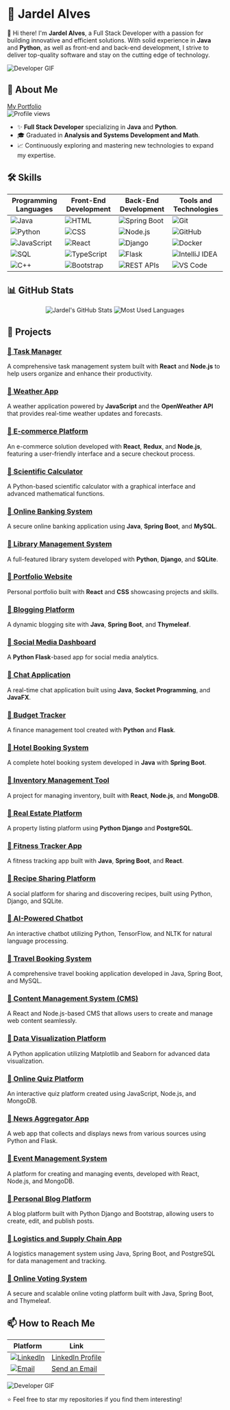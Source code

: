 # 🦅 Jardel Alves 

👋 Hi there! I'm **Jardel Alves**, a Full Stack Developer with a passion for building innovative and efficient solutions. With solid experience in **Java** and **Python**, as well as front-end and back-end development, I strive to deliver top-quality software and stay on the cutting edge of technology.

![Developer GIF](https://i.giphy.com/media/v1.Y2lkPTc5MGI3NjExeDZzZWVtZnVpeG0zZmtremR1M29pbWQxY2pyZ2FvZjZzeTAydDJodiZlcD12MV9pbnRlcm5hbF9naWZfYnlfaWQmY3Q9Zw/hGjr3wcwjGG99V6vIY/giphy.gif) 


## 🚀 About Me
[My Portfolio](https://jardelva96.github.io/)  
![Profile views](https://komarev.com/ghpvc/?username=jardelva96&color=blue)

- ✨ **Full Stack Developer** specializing in **Java** and **Python**.
- 🎓 Graduated in **Analysis and Systems Development and Math**.
- 📈 Continuously exploring and mastering new technologies to expand my expertise.

## 🛠️ Skills

| Programming Languages | Front-End Development | Back-End Development | Tools and Technologies |
| --------------------- | --------------------- | -------------------- | ---------------------- |
| ![Java](https://img.shields.io/badge/Java-ED8B00?style=for-the-badge&logo=java&logoColor=white) | ![HTML](https://img.shields.io/badge/HTML5-E34F26?style=for-the-badge&logo=html5&logoColor=white) | ![Spring Boot](https://img.shields.io/badge/Spring_Boot-6DB33F?style=for-the-badge&logo=springboot&logoColor=white) | ![Git](https://img.shields.io/badge/Git-F05032?style=for-the-badge&logo=git&logoColor=white) |
| ![Python](https://img.shields.io/badge/Python-3776AB?style=for-the-badge&logo=python&logoColor=white) | ![CSS](https://img.shields.io/badge/CSS3-1572B6?style=for-the-badge&logo=css3&logoColor=white) | ![Node.js](https://img.shields.io/badge/Node.js-339933?style=for-the-badge&logo=nodedotjs&logoColor=white) | ![GitHub](https://img.shields.io/badge/GitHub-181717?style=for-the-badge&logo=github&logoColor=white) |
| ![JavaScript](https://img.shields.io/badge/JavaScript-F7DF1E?style=for-the-badge&logo=javascript&logoColor=black) | ![React](https://img.shields.io/badge/React-20232A?style=for-the-badge&logo=react&logoColor=61DAFB) | ![Django](https://img.shields.io/badge/Django-092E20?style=for-the-badge&logo=django&logoColor=white) | ![Docker](https://img.shields.io/badge/Docker-2496ED?style=for-the-badge&logo=docker&logoColor=white) |
| ![SQL](https://img.shields.io/badge/SQL-336791?style=for-the-badge&logo=postgresql&logoColor=white) | ![TypeScript](https://img.shields.io/badge/TypeScript-007ACC?style=for-the-badge&logo=typescript&logoColor=white) | ![Flask](https://img.shields.io/badge/Flask-000000?style=for-the-badge&logo=flask&logoColor=white) | ![IntelliJ IDEA](https://img.shields.io/badge/IntelliJ_IDEA-000000?style=for-the-badge&logo=intellij-idea&logoColor=white) |
| ![C++](https://img.shields.io/badge/C%2B%2B-00599C?style=for-the-badge&logo=c%2B%2B&logoColor=white) | ![Bootstrap](https://img.shields.io/badge/Bootstrap-563D7C?style=for-the-badge&logo=bootstrap&logoColor=white) | ![REST APIs](https://img.shields.io/badge/REST-25D366?style=for-the-badge&logo=rest&logoColor=white) | ![VS Code](https://img.shields.io/badge/VS_Code-007ACC?style=for-the-badge&logo=visual-studio-code&logoColor=white) |

## 📊 GitHub Stats

<div align="center">
  <img src="https://github-readme-stats.vercel.app/api?username=jardelva96&show_icons=true&theme=radical&count_private=true" alt="Jardel's GitHub Stats" />
  <img src="https://github-readme-stats.vercel.app/api/top-langs/?username=jardelva96&layout=compact&theme=radical&langs_count=12" alt="Most Used Languages" />
</div>


## 🌱 Projects

### [🔹 Task Manager](https://github.com/jardelva96/task-manager)
A comprehensive task management system built with **React** and **Node.js** to help users organize and enhance their productivity.

### [🔹 Weather App](https://github.com/jardelva96/weather-app)
A weather application powered by **JavaScript** and the **OpenWeather API** that provides real-time weather updates and forecasts.

### [🔹 E-commerce Platform](https://github.com/jardelva96/e-commerce-website)
An e-commerce solution developed with **React**, **Redux**, and **Node.js**, featuring a user-friendly interface and a secure checkout process.

### [🔹 Scientific Calculator](https://github.com/jardelva96/Scientific_Calculator) 
A Python-based scientific calculator with a graphical interface and advanced mathematical functions.

### [🔹 Online Banking System](https://github.com/jardelva96/online-banking-system)
A secure online banking application using **Java**, **Spring Boot**, and **MySQL**.

### [🔹 Library Management System](https://github.com/jardelva96/library-management-system)
A full-featured library system developed with **Python**, **Django**, and **SQLite**.

### [🔹 Portfolio Website](https://github.com/jardelva96/jardelva96.github.io) 
Personal portfolio built with **React** and **CSS** showcasing projects and skills.

### [🔹 Blogging Platform](https://github.com/jardelva96/blogging-platform)
A dynamic blogging site with **Java**, **Spring Boot**, and **Thymeleaf**.

### [🔹 Social Media Dashboard](https://github.com/jardelva96/social-media-dashboard)
A **Python Flask**-based app for social media analytics.

### [🔹 Chat Application](https://github.com/jardelva96/chat-application)
A real-time chat application built using **Java**, **Socket Programming**, and **JavaFX**.

### [🔹 Budget Tracker](https://github.com/jardelva96/budget-tracker)
A finance management tool created with **Python** and **Flask**.

### [🔹 Hotel Booking System](https://github.com/jardelva96/hotel-booking-system)
A complete hotel booking system developed in **Java** with **Spring Boot**.

### [🔹 Inventory Management Tool](https://github.com/jardelva96/inventory-management-tool)
A project for managing inventory, built with **React**, **Node.js**, and **MongoDB**.

### [🔹 Real Estate Platform](https://github.com/jardelva96/real-estate-platform)
A property listing platform using **Python Django** and **PostgreSQL**.

### [🔹 Fitness Tracker App](https://github.com/jardelva96/fitness-tracker)
A fitness tracking app built with **Java**, **Spring Boot**, and **React**.

### [🔹 Recipe Sharing Platform](https://github.com/jardelva96/fitness-tracker)
A social platform for sharing and discovering recipes, built using Python, Django, and SQLite.

### [🔹 AI-Powered Chatbot](https://github.com/jardelva96/fitness-tracker)
An interactive chatbot utilizing Python, TensorFlow, and NLTK for natural language processing.

### [🔹 Travel Booking System](https://github.com/jardelva96/fitness-tracker)
A comprehensive travel booking application developed in Java, Spring Boot, and MySQL.

### [🔹 Content Management System (CMS)](https://github.com/jardelva96/fitness-tracker)
A React and Node.js-based CMS that allows users to create and manage web content seamlessly.

### [🔹 Data Visualization Platform](https://github.com/jardelva96/fitness-tracker)
A Python application utilizing Matplotlib and Seaborn for advanced data visualization.

### [🔹 Online Quiz Platform](https://github.com/jardelva96/fitness-tracker)
An interactive quiz platform created using JavaScript, Node.js, and MongoDB.

### [🔹 News Aggregator App](https://github.com/jardelva96/fitness-tracker)
A web app that collects and displays news from various sources using Python and Flask.

### [🔹 Event Management System](https://github.com/jardelva96/fitness-tracker)
A platform for creating and managing events, developed with React, Node.js, and MongoDB.

### [🔹 Personal Blog Platform](https://github.com/jardelva96/fitness-tracker)
A blog platform built with Python Django and Bootstrap, allowing users to create, edit, and publish posts.

### [🔹 Logistics and Supply Chain App](https://github.com/jardelva96/fitness-tracker)
A logistics management system using Java, Spring Boot, and PostgreSQL for data management and tracking.

### [🔹 Online Voting System](https://github.com/jardelva96/fitness-tracker)
A secure and scalable online voting platform built with Java, Spring Boot, and Thymeleaf.

## 📫 How to Reach Me

| Platform | Link |
|----------|------|
| [![LinkedIn](https://img.shields.io/badge/LinkedIn-0077B5?style=for-the-badge&logo=linkedin&logoColor=white)](https://www.linkedin.com/in/jardel-alves96/) | [LinkedIn Profile](https://www.linkedin.com/in/jardel-alves96/) |
| [![Email](https://img.shields.io/badge/Email-D14836?style=for-the-badge&logo=gmail&logoColor=white)](mailto:jardel.va96@gmail.com) | [Send an Email](mailto:jardel.va96@gmail.com) |

![Developer GIF](https://i.giphy.com/media/v1.Y2lkPTc5MGI3NjExdXJhM3ZqeXQzeWFpaXRjZTV4bGV0d3hoYjBlc2p6bnJhZG9qOWd4bCZlcD12MV9pbnRlcm5hbF9naWZfYnlfaWQmY3Q9Zw/NLHq5dOtUtOUEjOr7W/giphy.gif)

⭐️ Feel free to star my repositories if you find them interesting!
